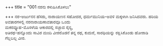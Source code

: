 +++
title = "001 ನರನು ಕಳುಹಿಸಿಕೊಳಲು"

+++
ನರ-ಅರ್ಜುನನ ಹೆಸರು, ನಾರಾಯಣನ ಸಹೋದರ, ಧರ್ಮಮುನಿಯ-ಅವಳಿ ಮಕ್ಕಳಾಗಿ ಜನಿಸಿದವರು. ಹರಿಯ ಅವತಾರಗಳಲ್ಲಿ ನರನಾರಾಯಣಾವತಾರವೂ ಒಂದು  
ಮಕರವ್ಯೂಹ-ಮೊಸಳೆಯ ಆಕಾರದಲ್ಲಿ ಸಜ್ಜಾದ ಸೈನ್ಯ,  
ಅತಿರಥ-ಹನ್ನೊಂದು ಸಾವಿರ ಮಂದಿ ವೀರರೊಡನೆ ತನ್ನ ರಥ, ಕುದುರೆ, ಸಾರಥಿಯನ್ನು ರಕ್ಷಿಸಿಕೊಂಡು ಹೋರಾಡಿ ಗೆಲ್ಲಬಲ್ಲ ವೀರ.